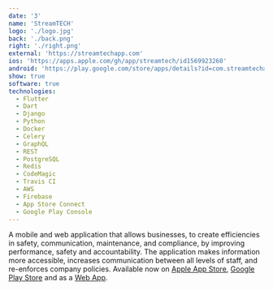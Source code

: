 ```yaml
---
date: '3'
name: 'StreamTECH'
logo: './logo.jpg'
back: './back.png'
right: './right.png'
external: 'https://streamtechapp.com'
ios: 'https://apps.apple.com/gh/app/streamtech/id1569923260'
android: 'https://play.google.com/store/apps/details?id=com.streamtechapp.app'
show: true
software: true
technologies:
  - Flutter
  - Dart
  - Django
  - Python
  - Docker
  - Celery
  - GraphQL
  - REST
  - PostgreSQL
  - Redis
  - CodeMagic
  - Travis CI
  - AWS
  - Firebase
  - App Store Connect
  - Google Play Console
---
```


A mobile and web application that allows businesses, to create efficiencies in safety, communication, maintenance, and compliance, by improving performance, safety and accountability. The application makes information more accessible, increases communication between all levels of staff, and re-enforces company policies. Available now on [Apple App Store](https://apps.apple.com/gh/app/streamtech/id1569923260), [Google Play Store](https://play.google.com/store/apps/details?id=com.streamtechapp.app) and as a [Web App](https://streamtechapp.com).
